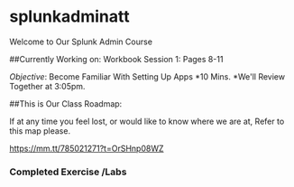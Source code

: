 # splunkadminatt
Welcome to Our Splunk Admin Course

##Currently Working on: 
Workbook Session 1: Pages 8-11

*Objective*: Become Familiar With Setting Up Apps
*10 Mins. 
*We'll Review Together at 3:05pm.



##This is Our Class Roadmap: 

If at any time you feel lost, or would like to know where we are at, Refer to this map please. 

https://mm.tt/785021271?t=OrSHnp08WZ






### Completed Exercise /Labs
